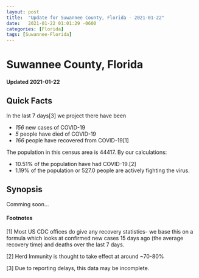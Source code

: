 ```yaml
---
layout: post
title:  "Update for Suwannee County, Florida - 2021-01-22"
date:   2021-01-22 01:01:29 -0600
categories: [Florida]
tags: [Suwannee-Florida]
---
```


# Suwannee County, Florida
#### Updated 2021-01-22

## Quick Facts

In the last 7 days[3] we project there have been
- *156* new cases of COVID-19
- *5* people have died of COVID-19
- *166* people have recovered from COVID-19[1]

The population in this census area is 44417. By our calculations:
- 10.51% of the population have had COVID-19.[2]
- 1.19% of the population or 527.0 people are actively fighting the virus.

## Synopsis

Comming soon...


#### Footnotes

[1] Most US CDC offices do give any recovery statistics- we base this on a formula which looks at confirmed new cases
15 days ago (the average recovery time) and deaths over the last 7 days.

[2] Herd Immunity is thought to take effect at around ~70-80%

[3] Due to reporting delays, this data may be incomplete.
 
    